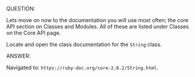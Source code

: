 QUESTION:

Lets move on now to the documentation you will use most often; the core API section on Classes and
Modules. All of these are listed under Classes on the Core API page.

Locate and open the class documentation for the `String` class.

ANSWER:

Navigated to: `https://ruby-doc.org/core-2.6.2/String.html`.
